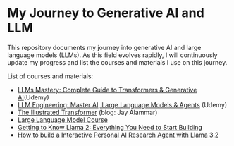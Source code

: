 # My Journey to Generative AI and LLM

This repository documents my journey into generative AI and large language models (LLMs). As this field evolves rapidly, I will continuously update my progress and list the courses and materials I use on this journey.

List of courses and materials:
- [LLMs Mastery: Complete Guide to Transformers & Generative AI](https://www.udemy.com/course/llms-mastery-complete-guide-to-transformers-generative-ai/?couponCode=ST12MT122624)(Udemy)
- [LLM Engineering: Master AI, Large Language Models & Agents](https://www.udemy.com/course/llm-engineering-master-ai-and-large-language-models/) (Udemy)
- [The Illustrated Transformer](https://jalammar.github.io/illustrated-transformer) (blog: Jay Alammar)
- [Large Language Model Course](https://github.com/mlabonne/llm-course)
- [Getting to Know Llama 2: Everything You Need to Start Building](https://www.youtube.com/watch?v=Z5MFSlDrOdA)
- [How to build a Interactive Personal AI Research Agent with Llama 3.2](https://medium.com/@sahin.samia/how-to-build-a-interactive-personal-ai-research-agent-with-llama-3-2-b2a390eed63e)
  
